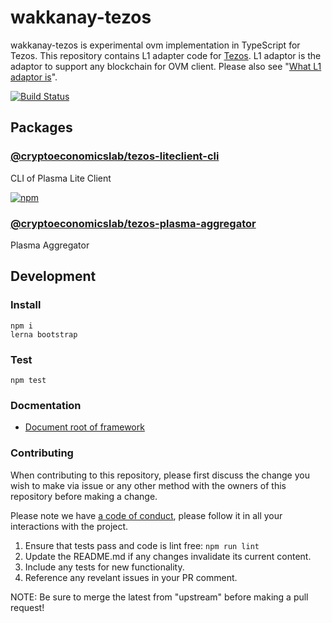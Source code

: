 # wakkanay-tezos

wakkanay-tezos is experimental ovm implementation in TypeScript for Tezos.
This repository contains L1 adapter code for [Tezos](https://tezos.com).
L1 adaptor is the adaptor to support any blockchain for OVM client. Please also see "[What L1 adaptor is](https://github.com/cryptoeconomicslab/ovm-plasma-chamber-spec/blob/master/core-spec/index.md#l1-adaptor-spec)".

[![Build Status](https://travis-ci.org/cryptoeconomicslab/wakkanay-tezos.svg?branch=master)](https://travis-ci.org/cryptoeconomicslab/wakkanay-tezos)

## Packages

### [@cryptoeconomicslab/tezos-liteclient-cli](/packages/cli)

CLI of Plasma Lite Client

[![npm](https://img.shields.io/npm/v/@cryptoeconomicslab/tezos-liteclient-cli)](https://www.npmjs.com/package/@cryptoeconomicslab/tezos-liteclient-cli)

### [@cryptoeconomicslab/tezos-plasma-aggregator](/packages/plasma-aggregator)

Plasma Aggregator

## Development

### Install

```
npm i
lerna bootstrap
```

### Test

```
npm test
```

### Docmentation

- [Document root of framework](https://github.com/cryptoeconomicslab/ovm-plasma-chamber-spec)

### Contributing

When contributing to this repository, please first discuss the change you wish to make via issue or any other method with the owners of this repository before making a change.

Please note we have [a code of conduct](https://github.com/cryptoeconomicslab/ovm-plasma-chamber-spec/blob/master/CODE-OF-CONDUCT.md), please follow it in all your interactions with the project.

1.  Ensure that tests pass and code is lint free: `npm run lint`
2.  Update the README.md if any changes invalidate its current content.
3.  Include any tests for new functionality.
4.  Reference any revelant issues in your PR comment.

NOTE: Be sure to merge the latest from "upstream" before making a pull request!
